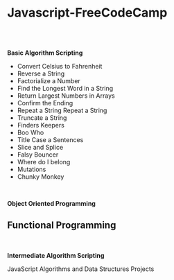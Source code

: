 # Javascript-FreeCodeCamp

</br>
</br>


**Basic Algorithm Scripting**
</br>
- Convert Celsius to Fahrenheit
- Reverse a String
- Factorialize a Number
- Find the Longest Word in a String
- Return Largest Numbers in Arrays
- Confirm the Ending
- Repeat a String Repeat a String
- Truncate a String
- Finders Keepers
- Boo Who
- Title Case a Sentences
- Slice and Splice
- Falsy Bouncer
- Where do I belong
- Mutations
- Chunky Monkey
</br>

**Object Oriented Programming**
</br>

**Functional Programming**
- 
</br>

**Intermediate Algorithm Scripting**
</br>

JavaScript Algorithms and Data Structures Projects
</br>

